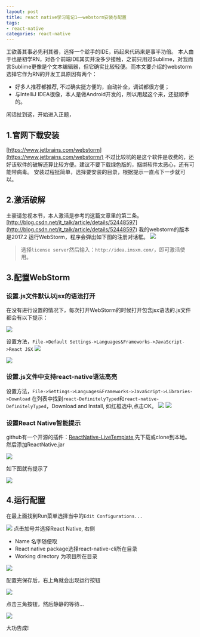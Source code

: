```yaml
---
layout: post
title: react native学习笔记1——webstorm安装与配置
tags:
- react-native
categories: react-native
---
```


工欲善其事必先利其器，选择一个趁手的IDE，码起来代码来是事半功倍。
本人由于也是初学RN，对各个前端IDE其实并没多少接触，之前只用过Sublime，对我而言Sublime更像是个文本编辑器，但它确实比较轻便。而本文要介绍的webstorm选择它作为RN的开发工具原因有两个：

* 好多人推荐都推荐, 不过确实挺方便的，自动补全，调试都很方便；
* 与IntelliJ IDEA很像，本人是做Android开发的，所以用起这个来，还挺顺手的。  

闲话扯到这，开始进入正题，
## 1.官网下载安装
[https://www.jetbrains.com/webstorm](https://www.jetbrains.com/webstorm/)
不过比较坑的是这个软件是收费的，还好该软件的破解还算比较方便。建议不要下载绿色版的，捆绑软件太恶心，还有可能带病毒。
安装过程挺简单，选择要安装的目录，根据提示一直点下一步就可以。

## 2.激活破解
土豪请忽视本节，本人激活是参考的这篇文章里的第二条。[http://blog.csdn.net/it_talk/article/details/52448597](http://blog.csdn.net/it_talk/article/details/52448597)
我的webstorm的版本是2017.2
运行WebStorm，程序会弹出如下图的注册对话框。
![](http://upload-images.jianshu.io/upload_images/7285940-1164be9672c56522.jpg?imageMogr2/auto-orient/strip%7CimageView2/2/w/1240)
> 选择```license server```然后输入：```http://idea.imsxm.com/```，即可激活使用。

## 3.配置WebStorm
### 设置.js文件默认以jsx的语法打开
在没有进行设置的情况下，每次打开WebStorm的时候打开包含jsx语法的.js文件都会有以下提示：

![](http://upload-images.jianshu.io/upload_images/7285940-d0157e0bbf0c22ca.jpg?imageMogr2/auto-orient/strip%7CimageView2/2/w/1240)

设置方法，```File->Default Settings->Languages&Frameworks->JavaScript->React JSX```
![](http://upload-images.jianshu.io/upload_images/7285940-2029db8d825165ca.jpg?imageMogr2/auto-orient/strip%7CimageView2/2/w/1240)

![](http://upload-images.jianshu.io/upload_images/7285940-db2a4200443a29ba.jpg?imageMogr2/auto-orient/strip%7CimageView2/2/w/1240)

### 设置.js文件中支持react-native语法高亮
设置方法，```File->Settings->Languages&Frameworks->JavaScript->Libraries->Download```
在列表中找到```react-DefinitelyTyped```和```react-native-DefinitelyTyped```，Download and Install, 如红框选中,点击OK。
![](http://upload-images.jianshu.io/upload_images/7285940-fbcd789ad619525c.jpg?imageMogr2/auto-orient/strip%7CimageView2/2/w/1240)
![](http://upload-images.jianshu.io/upload_images/7285940-56ce1e3e1bc27387.jpg?imageMogr2/auto-orient/strip%7CimageView2/2/w/1240)

### 设置React Native智能提示
github有一个开源的插件：[ReactNative-LiveTemplate](https://github.com/virtoolswebplayer/ReactNative-LiveTemplate),先下载或clone到本地。
然后添加ReactNative.jar  

![](http://upload-images.jianshu.io/upload_images/7285940-ac1c823929c3d64e.jpg?imageMogr2/auto-orient/strip%7CimageView2/2/w/1240)  

如下图就有提示了  

![](http://upload-images.jianshu.io/upload_images/7285940-6beb5752d6f3dcb2.jpg?imageMogr2/auto-orient/strip%7CimageView2/2/w/1240)

## 4.运行配置
在最上面找到Run菜单选择当中的```Edit Configurations...```  

![](http://upload-images.jianshu.io/upload_images/7285940-576e939fce12218a.jpg?imageMogr2/auto-orient/strip%7CimageView2/2/w/1240)
点击加号并选择React Native,
右侧
* Name 名字随便取
* React native package选择react-native-cli所在目录
* Working directory 为项目所在目录  

![](http://upload-images.jianshu.io/upload_images/7285940-9098ea1b85eeb1cb.jpg?imageMogr2/auto-orient/strip%7CimageView2/2/w/1240)  

配置完保存后，右上角就会出现运行按钮  

![](http://upload-images.jianshu.io/upload_images/7285940-be424e3a78b47ccd.jpg?imageMogr2/auto-orient/strip%7CimageView2/2/w/1240)  

点击三角按钮，然后静静的等待...  

![](http://upload-images.jianshu.io/upload_images/7285940-8b32f4d26265e4f9.jpg?imageMogr2/auto-orient/strip%7CimageView2/2/w/1240)  

大功告成!